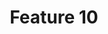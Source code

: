 ---
image: '/assets/Images/product_samples/mat.jpg'
title: Feature 10
link: '/assets/Images/product_samples/mat.jpg'
number: 10
---